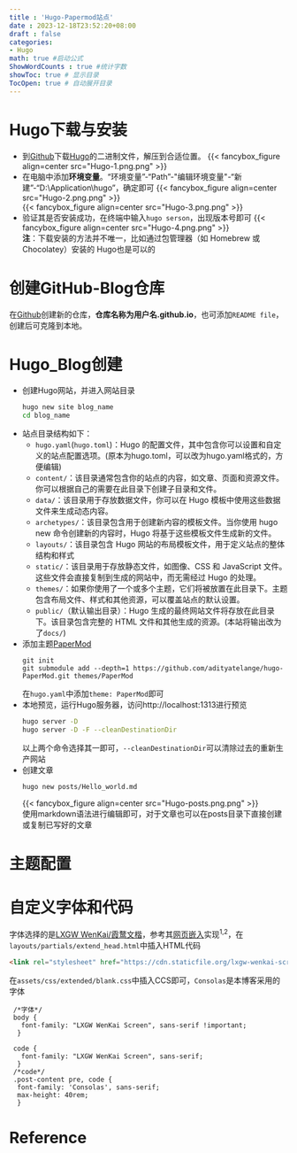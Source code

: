```yaml
---
title : 'Hugo-Papermod站点'
date : 2023-12-18T23:52:20+08:00
draft : false
categories:
- Hugo
math: true #启动公式
ShowWordCounts : true #统计字数
showToc: true # 显示目录
TocOpen: true # 自动展开目录
---
```

# Hugo下载与安装
- 到[Github](https://github.com/gohugoio/hugo/releases/tag/v0.121.1)下载[Hugo](https://gohugo.io/getting-started/quick-start/)的二进制文件，解压到合适位置。
  {{< fancybox_figure align=center src="Hugo-1.png.png" >}}   
- 在电脑中添加**环境变量**。“环境变量”-“Path”-"编辑环境变量"-“新建”-“D:\Application\hugo”，确定即可
  {{< fancybox_figure align=center src="Hugo-2.png.png" >}}   
  {{< fancybox_figure align=center src="Hugo-3.png.png" >}}   
- 验证其是否安装成功，在终端中输入`hugo serson`，出现版本号即可
  {{< fancybox_figure align=center src="Hugo-4.png.png" >}}   
**注**：下载安装的方法并不唯一，比如通过包管理器（如 Homebrew 或 Chocolatey）安装的 Hugo也是可以的   
# 创建GitHub-Blog仓库
在[Github](https://github.com/)创建新的仓库，**仓库名称为用户名.github.io**，也可添加`README file`，创建后可克隆到本地。
# Hugo_Blog创建
- 创建Hugo网站，并进入网站目录   
  ```bash
  hugo new site blog_name 
  cd blog_name
  ```
- 站点目录结构如下：
  - `hugo.yaml`(`hugo.toml`)：Hugo 的配置文件，其中包含你可以设置和自定义的站点配置选项。(原本为hugo.toml，可以改为hugo.yaml格式的，方便编辑)
  - `content/`：该目录通常包含你的站点的内容，如文章、页面和资源文件。你可以根据自己的需要在此目录下创建子目录和文件。
  - `data/`：该目录用于存放数据文件，你可以在 Hugo 模板中使用这些数据文件来生成动态内容。
  - `archetypes/`：该目录包含用于创建新内容的模板文件。当你使用 hugo new 命令创建新的内容时，Hugo 将基于这些模板文件生成新的文件。
  - `layouts/`：该目录包含 Hugo 网站的布局模板文件，用于定义站点的整体结构和样式
  - `static/`：该目录用于存放静态文件，如图像、CSS 和 JavaScript 文件。这些文件会直接复制到生成的网站中，而无需经过 Hugo 的处理。
  - `themes/`：如果你使用了一个或多个主题，它们将被放置在此目录下。主题包含布局文件、样式和其他资源，可以覆盖站点的默认设置。
  - `public/`（默认输出目录）：Hugo 生成的最终网站文件将存放在此目录下。该目录包含完整的 HTML 文件和其他生成的资源。(本站将输出改为了`docs/`)
- 添加主题[PaperMod](https://github.com/adityatelange/hugo-PaperMod/wiki/Installation)
  ```shell
  git init
  git submodule add --depth=1 https://github.com/adityatelange/hugo-PaperMod.git themes/PaperMod
  ```
  在`hugo.yaml`中添加`theme: PaperMod`即可   
- 本地预览，运行Hugo服务器，访问http://localhost:1313进行预览
  ```bash
  hugo server -D
  hugo server -D -F --cleanDestinationDir
  ```   
  以上两个命令选择其一即可，`--cleanDestinationDir`可以清除过去的重新生产网站
- 创建文章
  ```shell
  hugo new posts/Hello_world.md
  ```
  {{< fancybox_figure align=center src="Hugo-posts.png.png" >}}  
  使用markdown语法进行编辑即可，对于文章也可以在posts目录下直接创建或复制已写好的文章
# 主题配置

# 自定义字体和代码   
  字体选择的是[LXGW WenKai/霞鹜文楷](https://github.com/lxgw/LxgwWenKai)，参考其[网页嵌入](https://github.com/lxgw/LxgwWenKai/issues/24)实现<sup>1,2</sup>，在`layouts/partials/extend_head.html`中插入HTML代码
  ```html
  <link rel="stylesheet" href="https://cdn.staticfile.org/lxgw-wenkai-screen-webfont/1.6.0/style.css" />
  ```
  在`assets/css/extended/blank.css`中插入CCS即可，`Consolas`是本博客采用的字体   
  ```ccs
   /*字体*/
   body {
     font-family: "LXGW WenKai Screen", sans-serif !important;
    }

   code {
     font-family: "LXGW WenKai Screen", sans-serif;
    }
   /*code*/
   .post-content pre, code {
    font-family: 'Consolas', sans-serif;
    max-height: 40rem;
    }
  ```

  # Reference 